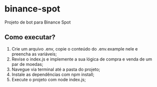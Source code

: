 # binance-spot

Projeto de bot para Binance Spot

## Como executar?

1. Crie um arquivo .env, copie o conteúdo do .env.example nele e preencha as variáveis;
2. Revise o index.js e implemente a sua lógica de compra e venda de um par de moedas;
3. Navegue via terminal até a pasta do projeto;
4. Instale as dependências com npm install;
5. Execute o projeto com node index.js;
